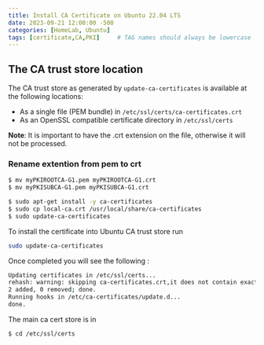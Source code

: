 ```yaml
---
title: Install CA Certificate on Ubuntu 22.04 LTS
date: 2023-09-21 12:00:00 -500
categories: [HomeLab, Ubuntu]
tags: [certificate,CA,PKI]     # TAG names should always be lowercase
---
```


## The CA trust store location

The CA trust store as generated by `update-ca-certificates` is available at the following locations:

- As a single file (PEM bundle) in ```/etc/ssl/certs/ca-certificates.crt```
- As an OpenSSL compatible certificate directory in `/etc/ssl/certs`

**Note**: It is important to have the .crt extension on the file, otherwise it will not be processed.

### Rename extention from pem to crt

```sh
$ mv myPKIROOTCA-G1.pem myPKIROOTCA-G1.crt
$ mv myPKISUBCA-G1.pem myPKISUBCA-G1.crt
```

```sh
$ sudo apt-get install -y ca-certificates
$ sudo cp local-ca.crt /usr/local/share/ca-certificates
$ sudo update-ca-certificates
```
To install the certificate into Ubuntu CA trust store run

```sh
sudo update-ca-certificates
```

Once completed you will see the following :
```sh
Updating certificates in /etc/ssl/certs...
rehash: warning: skipping ca-certificates.crt,it does not contain exactly one certificate or CRL
2 added, 0 removed; done.
Running hooks in /etc/ca-certificates/update.d...
done.

```

The main ca cert store is in
```sh
$ cd /etc/ssl/certs
```